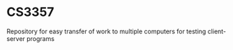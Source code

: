 # CS3357
Repository for easy transfer of work to multiple computers for testing client-server programs
